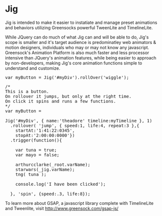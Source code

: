 Jig
===

Jig is intended to make it easier to instatiate and manage preset animations and behaviors utilizing Greensocks powerful TweenLite and TimelineLite.

While JQuery can do much of what Jig can and will be able to do, Jig's scope is smaller and it's target audience is predominatley web animators & motion designers, individuals who may or may not know any javascript. Greensock's Animation Platform is also much faster and less processor intensive than JQuery's animation features, while being easier to approach by non-developers, making Jig's core animation functions simple to understand and customize.


<pre>
var myButton = Jig('#myDiv').rollOver('wiggle');
</pre>

<pre>
/* 
This is a button.
On rollover it jumps, but only at the right time.
On click it spins and runs a few functions.
*/
var myButton = 

Jig('#myDiv', { name:'theadore' timeline:myTimeline }, 1)
  .rollover( 'jump', { speed:1, life:4, repeat:3 },{
    startAt:'1:41:22:0345', 
    stopAt:'2:00:00:0000'})
  .trigger(function(){
  
    var tuna = true;
    var mayo = false;
  
    arthurcclarke(_root.varName);
    starwars(_jig.varName);
    tng( tuna );
    
    console.log('I have been clicked');
    
  }, 'spin', {speed:.3, life:8});
</pre>

To learn more about GSAP, a javascript library complete with TimelineLite and Tweenlite, visit http://www.greensock.com/gsap-js/
